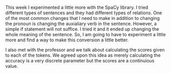 This week I experimented a little more with the SpaCy library. I tried different types of sentences and they had different types of relations. One of the most common changes that I need to make in addition to changing the pronoun is changing the auxialiary verb in the sentence. However, a simple if statement will not suffice. I tried it and it ended up changing the whole meaning of the sentence. So, I am going to have to experiment a little more and find a way to make this conversion a little better. 

I also met with the professor and we talk about calculating the scores given to each of the tokens. We agreed upon this idea as merely calculating the accuracy is a very discrete parameter but the scores are a continuious value. 

